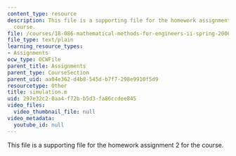 ```yaml
---
content_type: resource
description: This file is a supporting file for the homework assignment 2 for the
  course.
file: /courses/18-086-mathematical-methods-for-engineers-ii-spring-2006/297e32c20aa4f72bb5d3fa86ccdee845_simulation.m
file_type: text/plain
learning_resource_types:
- Assignments
ocw_type: OCWFile
parent_title: Assignments
parent_type: CourseSection
parent_uid: aa04e362-d4b8-545d-b7f7-298e9910f5d9
resourcetype: Other
title: simulation.m
uid: 297e32c2-0aa4-f72b-b5d3-fa86ccdee845
video_files:
  video_thumbnail_file: null
video_metadata:
  youtube_id: null
---
```

This file is a supporting file for the homework assignment 2 for the course.